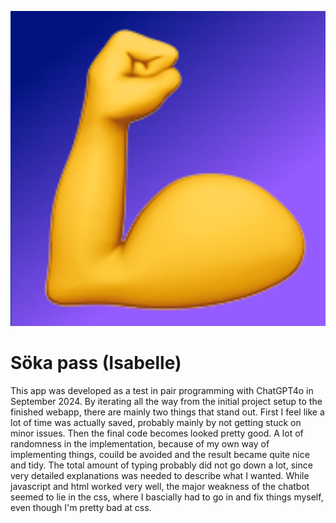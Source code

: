 <p align="center"> 
<img src="https://github.com/urban-eriksson/isabelle/blob/main/android-chrome-512x512.png">
</p>


# Söka pass (Isabelle)

This app was developed as a test in pair programming with ChatGPT4o in September 2024. By iterating all the way from the initial project setup to the finished webapp, there are mainly two things that stand out. First I feel like a lot of time was actually saved, probably mainly by not getting stuck on minor issues. Then the final code becomes looked pretty good. A lot of randomness in the implementation, because of my own way of implementing things, couild be avoided and the result became quite nice and tidy. The total amount of typing probably did not go down a lot, since very detailed explanations was needed to describe what I wanted. While javascript and html worked very well, the major weakness of the chatbot seemed to lie in the css, where I bascially had to go in and fix things myself, even though I'm pretty bad at css.

